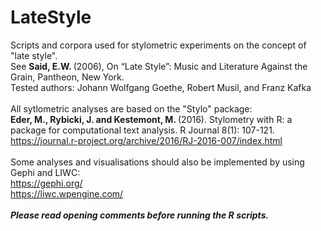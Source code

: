 # LateStyle

Scripts and corpora used for stylometric experiments on the concept of "late style".<br/>
See <b>Said, E.W. </b>(2006), On “Late Style”: Music and Literature Against the Grain, Pantheon, New York.<br/>
Tested authors: Johann Wolfgang Goethe, Robert Musil, and Franz Kafka<br />
<br />
All sytlometric analyses are based on the "Stylo" package: <br />
<b>Eder, M., Rybicki, J. and Kestemont, M. </b>(2016). Stylometry with R: 
a package for computational text analysis. R Journal 8(1): 107-121. <br />
<https://journal.r-project.org/archive/2016/RJ-2016-007/index.html> <br />
<br />
Some analyses and visualisations should also be implemented by using Gephi and LIWC:<br />
https://gephi.org/<br />
https://liwc.wpengine.com/<br />
<br />
<i><b>Please read opening comments before running the R scripts.</i></b><br />
